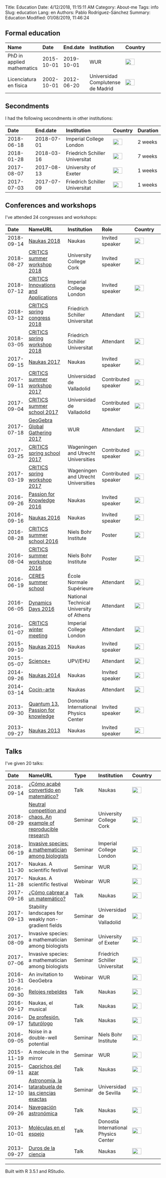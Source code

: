 Title: Education
Date: 4/12/2018, 11:15:11 AM
Category: About-me
Tags: info
Slug: education
Lang: en
Authors: Pablo Rodríguez-Sánchez
Summary: Education
Modified: 01/08/2019, 11:46:24

Formal education
----------------

<table>
<colgroup>
<col width="13%" />
<col width="5%" />
<col width="5%" />
<col width="16%" />
<col width="59%" />
</colgroup>
<thead>
<tr class="header">
<th align="left">Name</th>
<th align="left">Date</th>
<th align="left">End.date</th>
<th align="left">Institution</th>
<th align="left">Country</th>
</tr>
</thead>
<tbody>
<tr class="odd">
<td align="left">PhD in applied mathematics</td>
<td align="left">2015-10-01</td>
<td align="left">2019-10-01</td>
<td align="left">WUR</td>
<td align="left"><img src="http://flagpedia.net/data/flags/mini/nl.png" alt="Drawing" title="Netherlands" style="width: 30px; height: 20px"/></td>
</tr>
<tr class="even">
<td align="left">Licenciatura en física</td>
<td align="left">2002-10-01</td>
<td align="left">2012-06-20</td>
<td align="left">Universidad Complutense de Madrid</td>
<td align="left"><img src="http://flagpedia.net/data/flags/mini/es.png" alt="Drawing" title="Spain" style="width: 30px; height: 20px"/></td>
</tr>
</tbody>
</table>

Secondments
-----------

I had the following secondments in other institutions:

<table>
<thead>
<tr class="header">
<th align="left">Date</th>
<th align="left">End.date</th>
<th align="left">Institution</th>
<th align="left">Country</th>
<th align="left">Duration</th>
</tr>
</thead>
<tbody>
<tr class="odd">
<td align="left">2018-06-18</td>
<td align="left">2018-07-01</td>
<td align="left">Imperial College London</td>
<td align="left"><img src="http://flagpedia.net/data/flags/mini/gb.png" alt="Drawing" title="United Kingdom" style="width: 30px; height: 20px"/></td>
<td align="left">2 weeks</td>
</tr>
<tr class="even">
<td align="left">2018-01-28</td>
<td align="left">2018-03-16</td>
<td align="left">Friedrich Schiller Universitat</td>
<td align="left"><img src="http://flagpedia.net/data/flags/mini/de.png" alt="Drawing" title="Germany" style="width: 30px; height: 20px"/></td>
<td align="left">7 weeks</td>
</tr>
<tr class="odd">
<td align="left">2017-08-07</td>
<td align="left">2017-08-13</td>
<td align="left">University of Exeter</td>
<td align="left"><img src="http://flagpedia.net/data/flags/mini/gb.png" alt="Drawing" title="United Kingdom" style="width: 30px; height: 20px"/></td>
<td align="left">1 weeks</td>
</tr>
<tr class="even">
<td align="left">2017-07-03</td>
<td align="left">2017-07-09</td>
<td align="left">Friedrich Schiller Universitat</td>
<td align="left"><img src="http://flagpedia.net/data/flags/mini/de.png" alt="Drawing" title="Germany" style="width: 30px; height: 20px"/></td>
<td align="left">1 weeks</td>
</tr>
</tbody>
</table>

Conferences and workshops
-------------------------

I've attended 24 congresses and workshops:

<table>
<colgroup>
<col width="3%" />
<col width="45%" />
<col width="10%" />
<col width="5%" />
<col width="34%" />
</colgroup>
<thead>
<tr class="header">
<th align="left">Date</th>
<th align="left">NameURL</th>
<th align="left">Institution</th>
<th align="left">Role</th>
<th align="left">Country</th>
</tr>
</thead>
<tbody>
<tr class="odd">
<td align="left">2018-09-14</td>
<td align="left"><a href="https://naukas.com/2018/09/05/programa-definitivo-de-charlas-para-naukas-bilbao-2018/">Naukas 2018</a></td>
<td align="left">Naukas</td>
<td align="left">Invited speaker</td>
<td align="left"><img src="http://flagpedia.net/data/flags/mini/es.png" alt="Drawing" title="Spain" style="width: 30px; height: 20px"/></td>
</tr>
<tr class="even">
<td align="left">2018-08-27</td>
<td align="left"><a href="http://www.criticsitn.eu/wp/?page_id=1813">CRITICS summer workshop 2018</a></td>
<td align="left">University College Cork</td>
<td align="left">Invited speaker</td>
<td align="left"><img src="http://flagpedia.net/data/flags/mini/ie.png" alt="Drawing" title="Ireland" style="width: 30px; height: 20px"/></td>
</tr>
<tr class="odd">
<td align="left">2018-07-12</td>
<td align="left"><a href="http://www3.imperial.ac.uk/newsandeventspggrp/imperialcollege/naturalsciences/mathematics/eventssummary/event_20-6-2018-15-47-29">CRITICS Innovations and Applications</a></td>
<td align="left">Imperial College London</td>
<td align="left">Invited speaker</td>
<td align="left"><img src="http://flagpedia.net/data/flags/mini/gb.png" alt="Drawing" title="United Kingdom" style="width: 30px; height: 20px"/></td>
</tr>
<tr class="even">
<td align="left">2018-03-12</td>
<td align="left"><a href="http://www.criticsitn.eu/wp/?page_id=1222">CRITICS spring congress 2018</a></td>
<td align="left">Friedrich Schiller Universitat</td>
<td align="left">Attendant</td>
<td align="left"><img src="http://flagpedia.net/data/flags/mini/de.png" alt="Drawing" title="Germany" style="width: 30px; height: 20px"/></td>
</tr>
<tr class="odd">
<td align="left">2018-03-05</td>
<td align="left"><a href="http://www.criticsitn.eu/wp/?page_id=1222">CRITICS spring workshop 2018</a></td>
<td align="left">Friedrich Schiller Universitat</td>
<td align="left">Attendant</td>
<td align="left"><img src="http://flagpedia.net/data/flags/mini/de.png" alt="Drawing" title="Germany" style="width: 30px; height: 20px"/></td>
</tr>
<tr class="even">
<td align="left">2017-09-15</td>
<td align="left"><a href="http://naukas.com/2017/06/07/programa-provisional-de-charlas-naukas-bilbao-2017/">Naukas 2017</a></td>
<td align="left">Naukas</td>
<td align="left">Invited speaker</td>
<td align="left"><img src="http://flagpedia.net/data/flags/mini/es.png" alt="Drawing" title="Spain" style="width: 30px; height: 20px"/></td>
</tr>
<tr class="odd">
<td align="left">2017-09-11</td>
<td align="left"><a href="http://www.criticsitn.eu/wp/?page_id=691">CRITICS summer workshop 2017</a></td>
<td align="left">Universidad de Valladolid</td>
<td align="left">Contributed speaker</td>
<td align="left"><img src="http://flagpedia.net/data/flags/mini/es.png" alt="Drawing" title="Spain" style="width: 30px; height: 20px"/></td>
</tr>
<tr class="even">
<td align="left">2017-09-04</td>
<td align="left"><a href="http://www.criticsitn.eu/wp/?page_id=691">CRITICS summer school 2017</a></td>
<td align="left">Universidad de Valladolid</td>
<td align="left">Contributed speaker</td>
<td align="left"><img src="http://flagpedia.net/data/flags/mini/es.png" alt="Drawing" title="Spain" style="width: 30px; height: 20px"/></td>
</tr>
<tr class="odd">
<td align="left">2017-07-18</td>
<td align="left"><a href="https://gathering.geogebra.org">GeoGebra Global Gathering 2017</a></td>
<td align="left">WUR</td>
<td align="left">Attendant</td>
<td align="left"><img src="http://flagpedia.net/data/flags/mini/at.png" alt="Drawing" title="Austria" style="width: 30px; height: 20px"/></td>
</tr>
<tr class="even">
<td align="left">2017-03-25</td>
<td align="left"><a href="http://www.criticsitn.eu/wp/?page_id=281">CRITICS spring school 2017</a></td>
<td align="left">Wageningen and Utrecht Universities</td>
<td align="left">Contributed speaker</td>
<td align="left"><img src="http://flagpedia.net/data/flags/mini/nl.png" alt="Drawing" title="Netherlands" style="width: 30px; height: 20px"/></td>
</tr>
<tr class="odd">
<td align="left">2017-03-19</td>
<td align="left"><a href="http://www.criticsitn.eu/wp/?page_id=281">CRITICS spring workshop 2017</a></td>
<td align="left">Wageningen and Utrecht Universities</td>
<td align="left">Contributed speaker</td>
<td align="left"><img src="http://flagpedia.net/data/flags/mini/nl.png" alt="Drawing" title="Netherlands" style="width: 30px; height: 20px"/></td>
</tr>
<tr class="even">
<td align="left">2016-09-26</td>
<td align="left"><a href="http://p4k.dipc.org/es/inicio">Passion for Knowledge 2016</a></td>
<td align="left">Naukas</td>
<td align="left">Invited speaker</td>
<td align="left"><img src="http://flagpedia.net/data/flags/mini/es.png" alt="Drawing" title="Spain" style="width: 30px; height: 20px"/></td>
</tr>
<tr class="odd">
<td align="left">2016-09-16</td>
<td align="left"><a href="http://naukas.com/2016/09/06/programa-definitivo-de-charlas-naukas-bilbao-2016/">Naukas 2016</a></td>
<td align="left">Naukas</td>
<td align="left">Invited speaker</td>
<td align="left"><img src="http://flagpedia.net/data/flags/mini/es.png" alt="Drawing" title="Spain" style="width: 30px; height: 20px"/></td>
</tr>
<tr class="even">
<td align="left">2016-08-28</td>
<td align="left"><a href="http://www.criticsitn.eu/wp/?page_id=210">CRITICS summer school 2016</a></td>
<td align="left">Niels Bohr Institute</td>
<td align="left">Poster</td>
<td align="left"><img src="http://flagpedia.net/data/flags/mini/dk.png" alt="Drawing" title="Denmark" style="width: 30px; height: 20px"/></td>
</tr>
<tr class="odd">
<td align="left">2016-08-04</td>
<td align="left"><a href="http://www.criticsitn.eu/wp/?page_id=210">CRITICS summer workshop 2016</a></td>
<td align="left">Niels Bohr Institute</td>
<td align="left">Poster</td>
<td align="left"><img src="http://flagpedia.net/data/flags/mini/dk.png" alt="Drawing" title="Denmark" style="width: 30px; height: 20px"/></td>
</tr>
<tr class="even">
<td align="left">2016-06-19</td>
<td align="left"><a href="http://environnement.ens.fr/evenements-scientifiques/ecoles-d-ete/summer-school-resilience-2016/?lang=fr">CERES summer school</a></td>
<td align="left">École Normale Supérieure</td>
<td align="left">Attendant</td>
<td align="left"><img src="http://flagpedia.net/data/flags/mini/fr.png" alt="Drawing" title="France" style="width: 30px; height: 20px"/></td>
</tr>
<tr class="odd">
<td align="left">2016-06-05</td>
<td align="left"><a href="http://dynamicsdays2016.ntua.gr">Dynamics Days 2016</a></td>
<td align="left">National Technical University of Athens</td>
<td align="left">Attendant</td>
<td align="left"><img src="http://flagpedia.net/data/flags/mini/gr.png" alt="Drawing" title="Greece" style="width: 30px; height: 20px"/></td>
</tr>
<tr class="even">
<td align="left">2016-01-07</td>
<td align="left"><a href="http://www.criticsitn.eu/wp/?page_id=220">CRITICS winter meeting</a></td>
<td align="left">Imperial College London</td>
<td align="left">Attendant</td>
<td align="left"><img src="http://flagpedia.net/data/flags/mini/gb.png" alt="Drawing" title="United Kingdom" style="width: 30px; height: 20px"/></td>
</tr>
<tr class="odd">
<td align="left">2015-09-10</td>
<td align="left"><a href="http://naukas.com/2015/08/29/programa-definitivo-de-charlas-naukas-bilbao-2015/">Naukas 2015</a></td>
<td align="left">Naukas</td>
<td align="left">Invited speaker</td>
<td align="left"><img src="http://flagpedia.net/data/flags/mini/es.png" alt="Drawing" title="Spain" style="width: 30px; height: 20px"/></td>
</tr>
<tr class="even">
<td align="left">2015-05-07</td>
<td align="left"><a href="https://scienceplus.es/science-2015/">Science+</a></td>
<td align="left">UPV/EHU</td>
<td align="left">Attendant</td>
<td align="left"><img src="http://flagpedia.net/data/flags/mini/es.png" alt="Drawing" title="Spain" style="width: 30px; height: 20px"/></td>
</tr>
<tr class="odd">
<td align="left">2014-09-26</td>
<td align="left"><a href="http://naukas.com/2014/09/12/programa-definitivo-naukas-bilbao-2014/">Naukas 2014</a></td>
<td align="left">Naukas</td>
<td align="left">Invited speaker</td>
<td align="left"><img src="http://flagpedia.net/data/flags/mini/es.png" alt="Drawing" title="Spain" style="width: 30px; height: 20px"/></td>
</tr>
<tr class="even">
<td align="left">2014-03-14</td>
<td align="left"><a href="http://www.cocin-arte.es">Cocin-arte</a></td>
<td align="left">Naukas</td>
<td align="left">Attendant</td>
<td align="left"><img src="http://flagpedia.net/data/flags/mini/es.png" alt="Drawing" title="Spain" style="width: 30px; height: 20px"/></td>
</tr>
<tr class="odd">
<td align="left">2013-09-30</td>
<td align="left"><a href="http://www.quantum13.eu/es/home.html">Quantum 13. Passion for knowledge</a></td>
<td align="left">Donostia International Physics Center</td>
<td align="left">Invited speaker</td>
<td align="left"><img src="http://flagpedia.net/data/flags/mini/es.png" alt="Drawing" title="Spain" style="width: 30px; height: 20px"/></td>
</tr>
<tr class="even">
<td align="left">2013-09-27</td>
<td align="left"><a href="http://naukas.com/2013/09/25/programa-definitivo-y-consejos-para-naukas13/">Naukas 2013</a></td>
<td align="left">Naukas</td>
<td align="left">Invited speaker</td>
<td align="left"><img src="http://flagpedia.net/data/flags/mini/es.png" alt="Drawing" title="Spain" style="width: 30px; height: 20px"/></td>
</tr>
</tbody>
</table>

Talks
-----

I've given 20 talks:

<table>
<colgroup>
<col width="3%" />
<col width="45%" />
<col width="2%" />
<col width="11%" />
<col width="36%" />
</colgroup>
<thead>
<tr class="header">
<th align="left">Date</th>
<th align="left">NameURL</th>
<th align="left">Type</th>
<th align="left">Institution</th>
<th align="left">Country</th>
</tr>
</thead>
<tbody>
<tr class="odd">
<td align="left">2018-09-14</td>
<td align="left"><a href="https://www.eitb.eus/es/divulgacion/videos/detalle/5852752/naukas-bilbao-2018-charla-pablo-rodriguez/">¿Cómo acabé convertido en matemático?</a></td>
<td align="left">Talk</td>
<td align="left">Naukas</td>
<td align="left"><img src="http://flagpedia.net/data/flags/mini/es.png" alt="Drawing" title="Spain" style="width: 30px; height: 20px"/></td>
</tr>
<tr class="even">
<td align="left">2018-08-29</td>
<td align="left"><a href="https://pabrod.github.io/seminar-cork-en.html">Neutral competition and chaos. An example of reproducible research</a></td>
<td align="left">Seminar</td>
<td align="left">University College Cork</td>
<td align="left"><img src="http://flagpedia.net/data/flags/mini/ie.png" alt="Drawing" title="Ireland" style="width: 30px; height: 20px"/></td>
</tr>
<tr class="odd">
<td align="left">2018-06-19</td>
<td align="left"><a href="https://pabrod.github.io/seminar-imperial-en.html">Invasive species: a mathematician among biologists</a></td>
<td align="left">Seminar</td>
<td align="left">Imperial College London</td>
<td align="left"><img src="http://flagpedia.net/data/flags/mini/gb.png" alt="Drawing" title="United Kingdom" style="width: 30px; height: 20px"/></td>
</tr>
<tr class="even">
<td align="left">2017-11-30</td>
<td align="left">Naukas. A scientific festival</td>
<td align="left">Seminar</td>
<td align="left">WUR</td>
<td align="left"><img src="http://flagpedia.net/data/flags/mini/nl.png" alt="Drawing" title="Netherlands" style="width: 30px; height: 20px"/></td>
</tr>
<tr class="odd">
<td align="left">2017-11-28</td>
<td align="left">Naukas. A scientific festival</td>
<td align="left">Webinar</td>
<td align="left">WUR</td>
<td align="left"><img src="http://flagpedia.net/data/flags/mini/nl.png" alt="Drawing" title="Netherlands" style="width: 30px; height: 20px"/></td>
</tr>
<tr class="even">
<td align="left">2017-09-16</td>
<td align="left"><a href="https://www.youtube.com/watch?v=RbXoYtQq3aY&amp;yt%3Acc=on">¿Cómo cabrear a un matemático?</a></td>
<td align="left">Talk</td>
<td align="left">Naukas</td>
<td align="left"><img src="http://flagpedia.net/data/flags/mini/es.png" alt="Drawing" title="Spain" style="width: 30px; height: 20px"/></td>
</tr>
<tr class="odd">
<td align="left">2017-09-13</td>
<td align="left">Stability landscapes for weakly non-gradient fields</td>
<td align="left">Seminar</td>
<td align="left">Universidad de Valladolid</td>
<td align="left"><img src="http://flagpedia.net/data/flags/mini/es.png" alt="Drawing" title="Spain" style="width: 30px; height: 20px"/></td>
</tr>
<tr class="even">
<td align="left">2017-08-09</td>
<td align="left">Invasive species: a mathematician among biologists</td>
<td align="left">Seminar</td>
<td align="left">University of Exeter</td>
<td align="left"><img src="http://flagpedia.net/data/flags/mini/gb.png" alt="Drawing" title="United Kingdom" style="width: 30px; height: 20px"/></td>
</tr>
<tr class="odd">
<td align="left">2017-07-06</td>
<td align="left">Invasive species: a mathematician among biologists</td>
<td align="left">Seminar</td>
<td align="left">Friedrich Schiller Universitat</td>
<td align="left"><img src="http://flagpedia.net/data/flags/mini/de.png" alt="Drawing" title="Germany" style="width: 30px; height: 20px"/></td>
</tr>
<tr class="even">
<td align="left">2016-10-31</td>
<td align="left">An invitation to GeoGebra</td>
<td align="left">Webinar</td>
<td align="left">WUR</td>
<td align="left"><img src="http://flagpedia.net/data/flags/mini/nl.png" alt="Drawing" title="Netherlands" style="width: 30px; height: 20px"/></td>
</tr>
<tr class="odd">
<td align="left">2016-09-30</td>
<td align="left"><a href="http://dipc.tv/bideoa.php?lang=es&amp;idbideoa=587&amp;idkategoria=0">Relojes rebeldes</a></td>
<td align="left">Talk</td>
<td align="left">Naukas</td>
<td align="left"><img src="http://flagpedia.net/data/flags/mini/es.png" alt="Drawing" title="Spain" style="width: 30px; height: 20px"/></td>
</tr>
<tr class="even">
<td align="left">2016-09-17</td>
<td align="left">Naukas, el musical</td>
<td align="left">Talk</td>
<td align="left">Naukas</td>
<td align="left"><img src="http://flagpedia.net/data/flags/mini/es.png" alt="Drawing" title="Spain" style="width: 30px; height: 20px"/></td>
</tr>
<tr class="odd">
<td align="left">2016-09-17</td>
<td align="left"><a href="http://www.eitb.eus/es/divulgacion/naukas-bilbao/videos/detalle/4393314/naukas-bilbao-2016--pablo-rodriguez/">De profesión, futurólogo</a></td>
<td align="left">Talk</td>
<td align="left">Naukas</td>
<td align="left"><img src="http://flagpedia.net/data/flags/mini/es.png" alt="Drawing" title="Spain" style="width: 30px; height: 20px"/></td>
</tr>
<tr class="even">
<td align="left">2016-09-05</td>
<td align="left">Noise in a double-well potential</td>
<td align="left">Seminar</td>
<td align="left">Niels Bohr Institute</td>
<td align="left"><img src="http://flagpedia.net/data/flags/mini/dk.png" alt="Drawing" title="Denmark" style="width: 30px; height: 20px"/></td>
</tr>
<tr class="odd">
<td align="left">2015-11-19</td>
<td align="left">A molecule in the mirror</td>
<td align="left">Seminar</td>
<td align="left">WUR</td>
<td align="left"><img src="http://flagpedia.net/data/flags/mini/nl.png" alt="Drawing" title="Netherlands" style="width: 30px; height: 20px"/></td>
</tr>
<tr class="even">
<td align="left">2015-09-11</td>
<td align="left"><a href="https://www.youtube.com/watch?v=6koBb_wKofw&amp;yt%3Acc=on">Caprichos del azar</a></td>
<td align="left">Talk</td>
<td align="left">Naukas</td>
<td align="left"><img src="http://flagpedia.net/data/flags/mini/es.png" alt="Drawing" title="Spain" style="width: 30px; height: 20px"/></td>
</tr>
<tr class="odd">
<td align="left">2014-12-10</td>
<td align="left"><a href="http://eliatron.blogspot.be/2014/12/DonMostrenco.html">Astronomía, la tatarabuela de las ciencias exactas</a></td>
<td align="left">Seminar</td>
<td align="left">Universidad de Sevilla</td>
<td align="left"><img src="http://flagpedia.net/data/flags/mini/es.png" alt="Drawing" title="Spain" style="width: 30px; height: 20px"/></td>
</tr>
<tr class="even">
<td align="left">2014-09-26</td>
<td align="left"><a href="http://www.eitb.eus/es/divulgacion/naukas-bilbao/videos/detalle/2594702/video-naukas-bilbao-2014pablo-rodriguez-ha-ofrecido-charla-/">Navegación astronómica</a></td>
<td align="left">Talk</td>
<td align="left">Naukas</td>
<td align="left"><img src="http://flagpedia.net/data/flags/mini/es.png" alt="Drawing" title="Spain" style="width: 30px; height: 20px"/></td>
</tr>
<tr class="odd">
<td align="left">2013-10-01</td>
<td align="left"><a href="https://www.youtube.com/watch?v=7WRRfW0Yz2o">Moléculas en el espejo</a></td>
<td align="left">Talk</td>
<td align="left">Donostia International Physics Center</td>
<td align="left"><img src="http://flagpedia.net/data/flags/mini/es.png" alt="Drawing" title="Spain" style="width: 30px; height: 20px"/></td>
</tr>
<tr class="even">
<td align="left">2013-09-27</td>
<td align="left"><a href="http://naukas.com/2014/02/18/naukas13-pablo-rodriguez-duros-de-la-ciencia/">Duros de la ciencia</a></td>
<td align="left">Talk</td>
<td align="left">Naukas</td>
<td align="left"><img src="http://flagpedia.net/data/flags/mini/es.png" alt="Drawing" title="Spain" style="width: 30px; height: 20px"/></td>
</tr>
</tbody>
</table>

------------------------------------------------------------------------

Built with R 3.5.1 and RStudio.
